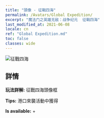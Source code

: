 ```yaml
---
title: "頭像 - 征戰四海"
permalink: /Avatars/Global Expedition/
excerpt: "魔法门之英雄无敌：战争纪元  征戰四海"
last_modified_at: 2021-06-08
locale: cn
ref: "Global Expedition.md"
toc: false
classes: wide
---
```

 ![征戰四海](/images/a/avatarFrame_201.png)

## 詳情

 **玩法詳解:** 征戰四海頭像框 

 **Tips:** 港口來襲活動中獲得 

 **Is available:**  + 

